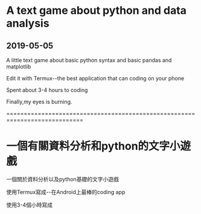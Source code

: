 # A text game about python and data analysis

## 2019-05-05

A little text game about basic python syntax and basic pandas and matplotlib

Edit it with Termux--the best application that can coding on your phone

Spent about 3-4 hours to coding

Finally,my eyes is burning.

============================================================================

# 一個有關資料分析和python的文字小遊戲

一個關於資料分析以及python基礎的文字小遊戲

使用Termux寫成--在Android上最棒的coding app

使用3-4個小時寫成

